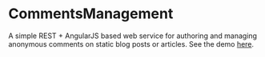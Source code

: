 # CommentsManagement
A simple REST + AngularJS based web service for authoring and managing anonymous comments on static blog posts or articles. See the demo [here](https://comments-management.herokuapp.com/).
